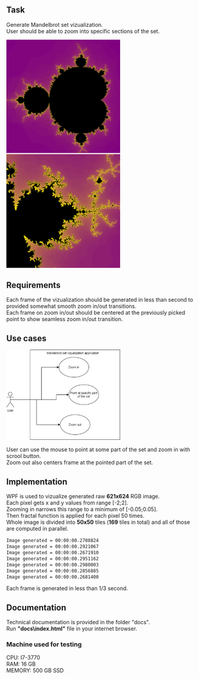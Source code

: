 ## Task ##

Generate Mandelbrot set vizualization.  
User should be able to zoom into specific sections of the set.  

<div>
  <div>
    <img src="/docs/full_mandelbrot.png" width="300">
  </div>  
  <div>
    <img src="/docs/zoom_mandelbrot.png" width="300">
  </div>
</div>

## Requirements ##

Each frame of the vizualization should be generated in less than second to provided somewhat smooth zoom in/out transitions.  
Each frame on zoom in/out should be centered at the previously picked point to show seamless zoom in/out transition.  

## Use cases ##

<img src="/docs/mandelbrot_use_case.png" width="300">

User can use the mouse to point at some part of the set and zoom in with scrool button.  
Zoom out also centers frame at the pointed part of the set.  

## Implementation ##

WPF is used to vizualize generated raw **621x624** RGB image.  
Each pixel gets x and y values from range [-2;2].  
Zooming in narrows this range to a minimum of [-0.05;0.05].  
Then fractal function is applied for each pixel 50 times.  
Whole image is divided into **50x50** tiles (**169** tiles in total) and all of those are computed in parallel.  

```
Image generated = 00:00:00.2708824
Image generated = 00:00:00.2921067
Image generated = 00:00:00.2671910
Image generated = 00:00:00.2951162
Image generated = 00:00:00.2980003
Image generated = 00:00:00.2856885
Image generated = 00:00:00.2681400
```

Each frame is generated in less than 1/3 second.  

## Documentation ##

Technical documentation is provided in the folder "docs".  
Run **"docs\index.html"** file in your internet browser.

### Machine used for testing ###
CPU: I7-3770  
RAM: 16 GB  
MEMORY: 500 GB SSD
